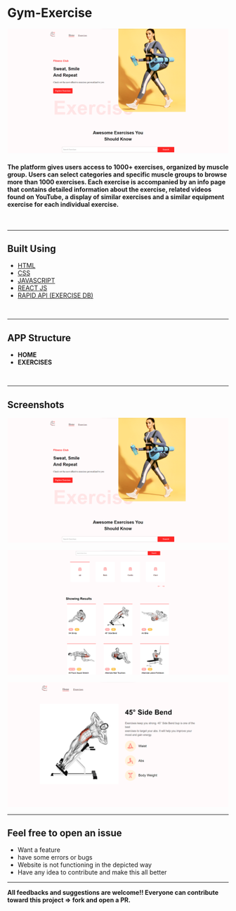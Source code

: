 # Gym-Exercise
![banner](https://github.com/krsatyam278/Gym_Exercise/blob/main/project_pic/project_cover.png?raw=true) 

#### The platform gives users access to 1000+ exercises, organized by muscle group. Users can select categories and specific muscle groups to browse more than 1000 exercises. Each exercise is accompanied by an info page that contains detailed information about the exercise, related videos found on YouTube, a display of similar exercises and a similar equipment exercise for each individual exercise.
</br>


---
## Built Using 
- [HTML](#)
- [CSS](#)
- [JAVASCRIPT](#)
- [REACT JS](#)
- [RAPID API (EXERCISE DB)](#)


</br>

---
## APP Structure
 * **HOME**
 * **EXERCISES**


</br>

---
## Screenshots

![tendua_login](https://github.com/krsatyam278/Gym_Exercise/blob/main/project_pic/project_cover.png?raw=true)

![tendua_login](https://github.com/krsatyam278/Gym_Exercise/blob/main/project_pic/project_exercise.png?raw=true) 

![tendua_login](https://github.com/krsatyam278/Gym_Exercise/blob/main/project_pic/project_exercise_page.png?raw=true)
</br>

---
## Feel free to open an issue
- Want a feature 
- have some errors or bugs
- Website is not functioning in the depicted way
- Have any idea to contribute and make this all better

---
**All feedbacks and suggestions are welcome!! Everyone can contribute toward this project => fork and open a PR.**


